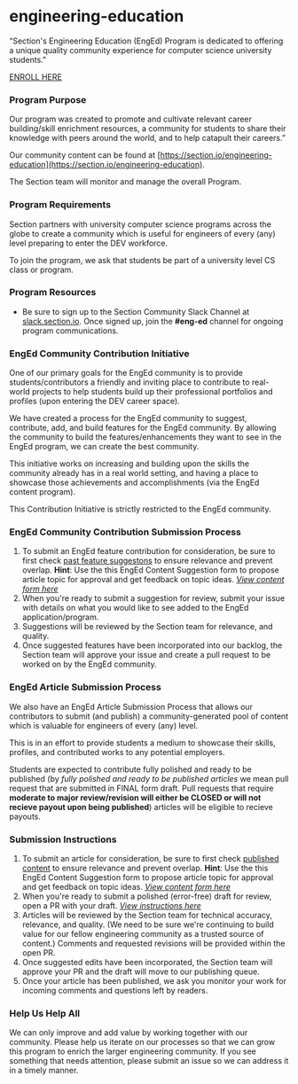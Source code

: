 # engineering-education
“Section's Engineering Education (EngEd) Program is dedicated to offering a unique quality community experience for computer science university students." 

[ENROLL HERE](https://docs.google.com/forms/d/e/1FAIpQLSfTbj3kqvEJEb5RLjqJurfbHa8ckzQx0CjRzaizblue9ZOK5A/viewform?usp=sf_link)

### Program Purpose
Our program was created to promote and cultivate relevant career building/skill enrichment resources, a community for students to share their knowledge with peers around the world, and to help catapult their careers.”

Our community content can be found at [https://section.io/engineering-education](https://section.io/engineering-education).

The Section team will monitor and manage the overall Program.

### Program Requirements
Section partners with university computer science programs across the globe to create a community which is useful for engineers of every (any) level preparing to enter the DEV workforce.

To join the program, we ask that students be part of a university level CS class or program.

### Program Resources
- Be sure to sign up to the Section Community Slack Channel at [slack.section.io](https://sectionio-community.slack.com/). Once signed up, join the **#eng-ed** channel for ongoing program communications.

### EngEd Community Contribution Initiative
One of our primary goals for the EngEd community is to provide students/contributors a friendly and inviting place to contribute to real-world projects to help students build up their professional portfolios and profiles (upon entering the DEV career space). 

We have created a process for the EngEd community to suggest, contribute, add, and build features for the EngEd community. 
By allowing the community to build the features/enhancements they want to see in the EngEd program, we can create the best community.

This initiative works on increasing and building upon the skills the community already has in a real world setting, and having a place to showcase those achievements and accomplishments (via the EngEd content program). 

This Contribution Initiative is strictly restricted to the EngEd community. 

### EngEd Community Contribution Submission Process
1. To submit an EngEd feature contribution for consideration, be sure to first check [past feature suggestons](https://github.com/section-engineering-education/engineering-education/issues?q=is%3Aopen+is%3Aissue+label%3Aenhancement) to ensure relevance and prevent overlap. **Hint**: Use the this EngEd Content Suggestion form to propose article topic for approval and get feedback on topic ideas. [*View content form here*](https://github.com/section-engineering-education/engineering-education/issues/new?assignees=&labels=enhancement&template=enged-feature-suggestion.md&title=Feature+suggestion)
2. When you're ready to submit a suggestion for review, submit your issue with details on what you would like to see added to the EngEd application/program. 
3. Suggestions will be reviewed by the Section team for relevance, and quality. 
4. Once suggested features have been incorporated into our backlog, the Section team will approve your issue and create a pull request to be worked on by the EngEd community.

### EngEd Article Submission Process
We also have an EngEd Article Submission Process that allows our contributors to submit (and publish) a community-generated pool of content which is valuable for engineers of every (any) level.

This is in an effort to provide students a medium to showcase their skills, profiles, and contributed works to any potential employers. 

Students are expected to contribute fully polished and ready to be published (by *fully polished and ready to be published articles* we mean pull request that are submitted in FINAL form draft. Pull requests that require **moderate to major review/revision will either be CLOSED or will not recieve payout upon being published**) articles will be eligible to recieve payouts. 

### Submission Instructions
1. To submit an article for consideration, be sure to first check [published content](https://www.section.io/engineering-education/) to ensure relevance and prevent overlap. **Hint**: Use the this EngEd Content Suggestion form to propose article topic for approval and get feedback on topic ideas. [*View content form here*](https://github.com/section-io/engineering-education/issues/new?assignees=&labels=topic+suggestion&template=enged-content-idea-suggestion.md&title=)
2. When you're ready to submit a polished (error-free) draft for review, open a PR with your draft. [*View instructions here*](https://github.com/section-io/engineering-education/blob/master/new_contributors/UPLOAD_INSTRUCTIONS.md)
3. Articles will be reviewed by the Section team for technical accuracy, relevance, and quality. (We need to be sure we're continuing to build value for our fellow engineering community as a trusted source of content.) Comments and requested revisions will be provided within the open PR.
4. Once suggested edits have been incorporated, the Section team will approve your PR and the draft will move to our publishing queue.
5. Once your article has been published, we ask you monitor your work for incoming comments and questions left by readers.

### Help Us Help All
We can only improve and add value by working together with our community. Please help us iterate on our processes so that we can grow this program to enrich the larger engineering community. If you see something that needs attention, please submit an issue so we can address it in a timely manner.
